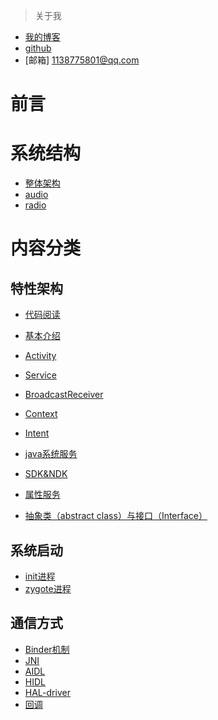 >关于我
* [我的博客](http://blog.sina.com.cn/s/articlelist_3030983384_0_1.html)
* [github](https://github.com/hey-monster)
* [邮箱] 1138775801@qq.com

前言
====
系统结构
====
* [整体架构](https://github.com/hey-monster/Android/blob/master/doc/%E7%B3%BB%E7%BB%9F%E7%BB%93%E6%9E%84/%E6%95%B4%E4%BD%93%E6%9E%B6%E6%9E%84.md)
* [audio](https://github.com/hey-monster/Android/blob/master/doc/%E7%B3%BB%E7%BB%9F%E7%BB%93%E6%9E%84/audio.md)
* [radio](https://github.com/hey-monster/Android/blob/master/doc/%E7%B3%BB%E7%BB%9F%E7%BB%93%E6%9E%84/radio.md)


内容分类
====
特性架构
----
* [代码阅读](https://github.com/hey-monster/Android/blob/master/doc/%E7%89%B9%E6%80%A7%E6%9E%B6%E6%9E%84/%E4%BB%A3%E7%A0%81%E9%98%85%E8%AF%BB.md)
* [基本介绍](https://github.com/hey-monster/Android/blob/master/doc/%E7%89%B9%E6%80%A7%E6%9E%B6%E6%9E%84/%E5%9F%BA%E6%9C%AC%E4%BB%8B%E7%BB%8D.md)
* [Activity](https://github.com/hey-monster/Android/blob/master/doc/%E7%89%B9%E6%80%A7%E6%9E%B6%E6%9E%84/Activity.md)
* [Service](https://github.com/hey-monster/Android/blob/master/doc/%E7%89%B9%E6%80%A7%E6%9E%B6%E6%9E%84/service.md)
* [BroadcastReceiver](https://github.com/hey-monster/Android/blob/master/doc/%E7%89%B9%E6%80%A7%E6%9E%B6%E6%9E%84/BroadcastReceiver.md)
* [Context](https://github.com/hey-monster/Android/blob/master/doc/%E7%89%B9%E6%80%A7%E6%9E%B6%E6%9E%84/ContentProvider.md)

* [Intent](https://github.com/hey-monster/Android/blob/master/doc/%E7%89%B9%E6%80%A7%E6%9E%B6%E6%9E%84/intent.md)
* [java系统服务](https://github.com/hey-monster/Android/blob/master/doc/%E7%89%B9%E6%80%A7%E6%9E%B6%E6%9E%84/%E7%B3%BB%E7%BB%9F%E6%9C%8D%E5%8A%A1.md)
* [SDK&NDK](https://github.com/hey-monster/Android/blob/master/doc/%E7%89%B9%E6%80%A7%E6%9E%B6%E6%9E%84/SDK%26NDK.md)
* [属性服务]()
* [抽象类（abstract class）与接口（Interface）](https://github.com/hey-monster/Android/blob/master/doc/%E7%89%B9%E6%80%A7%E6%9E%B6%E6%9E%84/%E6%8A%BD%E8%B1%A1%E7%B1%BB%EF%BC%88abstract%20class%EF%BC%89%E4%B8%8E%E6%8E%A5%E5%8F%A3%EF%BC%88Interface%EF%BC%89.md)

系统启动
----
* [init进程](https://github.com/hey-monster/Android/blob/master/doc/%E7%B3%BB%E7%BB%9F%E5%90%AF%E5%8A%A8/init%E8%BF%9B%E7%A8%8B.md)
* [zygote进程](https://github.com/hey-monster/Android/blob/master/doc/%E7%B3%BB%E7%BB%9F%E5%90%AF%E5%8A%A8/zygote%E8%BF%9B%E7%A8%8B.md)

通信方式
----
* [Binder机制](https://github.com/hey-monster/Android/blob/master/doc/%E9%80%9A%E4%BF%A1%E6%96%B9%E5%BC%8F/Binder%E6%9C%BA%E5%88%B6.md)
* [JNI](https://github.com/hey-monster/Android/blob/master/doc/%E9%80%9A%E4%BF%A1%E6%96%B9%E5%BC%8F/AIDL.md)
* [AIDL](https://github.com/hey-monster/Android/blob/master/doc/%E9%80%9A%E4%BF%A1%E6%96%B9%E5%BC%8F/AIDL.md)
* [HIDL](https://github.com/hey-monster/Android/tree/master/doc/%E9%80%9A%E4%BF%A1%E6%96%B9%E5%BC%8F)
* [HAL-driver](https://github.com/hey-monster/Android/blob/master/doc/%E9%80%9A%E4%BF%A1%E6%96%B9%E5%BC%8F/HAL-driver.md)
* [回调](https://www.cnblogs.com/JasonLGJnote/p/11159861.html)
